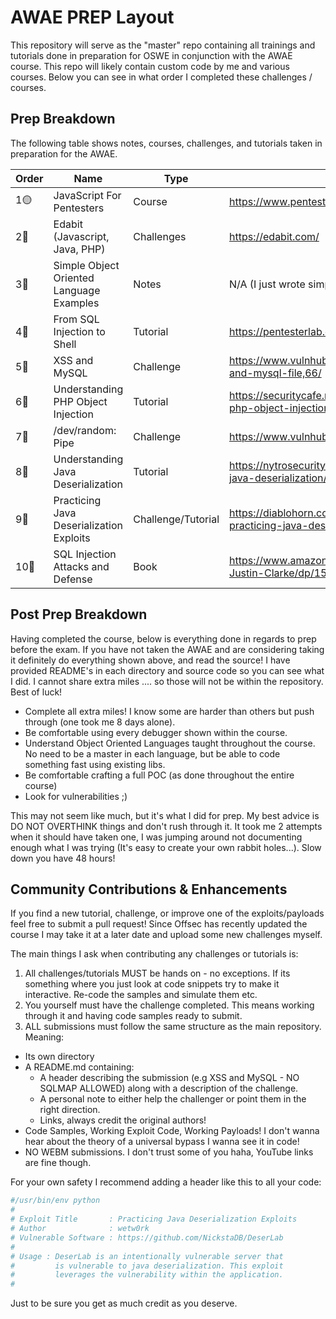 # AWAE PREP Layout

This repository will serve as the "master" repo containing all trainings and tutorials done in preparation for OSWE in conjunction with the AWAE course. This repo will likely contain custom code by me and various courses. Below you can see in what order I completed these challenges / courses.

## Prep Breakdown

The following table shows notes, courses, challenges, and tutorials taken in preparation for the AWAE.

| Order | Name | Type | Link |
|--- | --- | --- | --- |
| 1🟡 | JavaScript For Pentesters | Course | https://www.pentesteracademy.com/course?id=11 |
| 2🔴| Edabit (Javascript, Java, PHP) | Challenges | https://edabit.com/ |
| 3🔴 | Simple Object Oriented Language Examples | Notes | N/A (I just wrote simple templates)
| 4🔴 | From SQL Injection to Shell | Tutorial | https://pentesterlab.com/exercises/from_sqli_to_shell/ |
| 5🔴 | XSS and MySQL | Challenge | https://www.vulnhub.com/entry/pentester-lab-xss-and-mysql-file,66/ |
| 6🔴 | Understanding PHP Object Injection | Tutorial | https://securitycafe.ro/2015/01/05/understanding-php-object-injection/ |
| 7🔴 | /dev/random: Pipe | Challenge | https://www.vulnhub.com/entry/devrandom-pipe,124/ |
| 8🔴 | Understanding Java Deserialization | Tutorial | https://nytrosecurity.com/2018/05/30/understanding-java-deserialization/
| 9🔴 | Practicing Java Deserialization Exploits | Challenge/Tutorial | https://diablohorn.com/2017/09/09/understanding-practicing-java-deserialization-exploits/ |
| 10🔴 | SQL Injection Attacks and Defense | Book | https://www.amazon.com/Injection-Attacks-Defense-Justin-Clarke/dp/1597499633 |

## Post Prep Breakdown

Having completed the course, below is everything done in regards to prep before the exam. If you have not taken the AWAE and are considering taking it definitely do everything shown above, and read the source! I have provided README's in each directory and source code so you can see what I did. I cannot share extra miles .... so those will not be within the repository. Best of luck!

- Complete all extra miles! I know some are harder than others but push through (one took me 8 days alone).
- Be comfortable using every debugger shown within the course.
- Understand Object Oriented Languages taught throughout the course. No need to be a master in each language, but be able to code something fast using existing libs.
- Be comfortable crafting a full POC (as done throughout the entire course)
- Look for vulnerabilities ;)

This may not seem like much, but it's what I did for prep. My best advice is DO NOT OVERTHINK things and don't rush through it. It took me 2 attempts when it should have taken one, I was jumping around not documenting enough what I was trying (It's easy to create your own rabbit holes...). Slow down you have 48 hours!

## Community Contributions & Enhancements

If you find a new tutorial, challenge, or improve one of the exploits/payloads feel free to submit a pull request! Since Offsec has recently updated the course I may take it at a later date and upload some new challenges myself.

The main things I ask when contributing any challenges or tutorials is:

1. All challenges/tutorials MUST be hands on - no exceptions. If its something where you just look at code snippets try to make it interactive. Re-code the samples and simulate them etc.
2. You yourself must have the challenge completed. This means working through it and having code samples ready to submit.
3. ALL submissions must follow the same structure as the main repository. Meaning:
  - Its own directory
  - A README.md containing:
    - A header describing the submission (e.g XSS and MySQL - NO SQLMAP ALLOWED) along with a description of the challenge.
    - A personal note to either help the challenger or point them in the right direction.
    - Links, always credit the original authors!
  - Code Samples, Working Exploit Code, Working Payloads! I don't wanna hear about the theory of a universal bypass I wanna see it in code!
  - NO WEBM submissions. I don't trust some of you haha, YouTube links are fine though.

For your own safety I recommend adding a header like this to all your code:

```python
#/usr/bin/env python
#
# Exploit Title       : Practicing Java Deserialization Exploits
# Author              : wetw0rk
# Vulnerable Software : https://github.com/NickstaDB/DeserLab
#
# Usage : DeserLab is an intentionally vulnerable server that
#         is vulnerable to java deserialization. This exploit
#         leverages the vulnerability within the application.
#
```

Just to be sure you get as much credit as you deserve.

